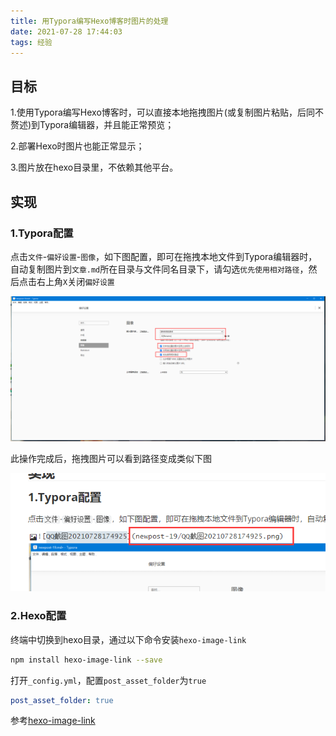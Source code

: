 ```yaml
---
title: 用Typora编写Hexo博客时图片的处理
date: 2021-07-28 17:44:03
tags: 经验
---
```


## 目标

1.使用Typora编写Hexo博客时，可以直接本地拖拽图片(或复制图片粘贴，后同不赘述)到Typora编辑器，并且能正常预览；

2.部署Hexo时图片也能正常显示；

3.图片放在hexo目录里，不依赖其他平台。

## 实现

### 1.Typora配置

点击`文件`-`偏好设置`-`图像`，如下图配置，即可在拖拽本地文件到Typora编辑器时，自动复制图片到`文章.md`所在目录与文件同名目录下，请勾选`优先使用相对路径`，然后点击右上角`X`关闭`偏好设置`

![QQ截图20210728174925](newpost-19/QQ截图20210728174925.png)

此操作完成后，拖拽图片可以看到路径变成类似下图

![image-20210728175340652](newpost-19/image-20210728175340652.png)

### 2.Hexo配置

终端中切换到hexo目录，通过以下命令安装`hexo-image-link`

```sh
npm install hexo-image-link --save
```

打开`_config.yml`，配置`post_asset_folder`为`true`

```yml
post_asset_folder: true
```



参考[hexo-image-link](https://github.com/cocowool/hexo-image-link)
